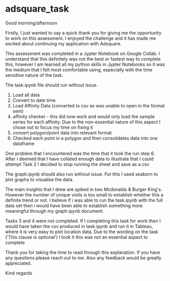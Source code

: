 # adsquare_task

Good morning/afternoon

Firstly, I just wanted to say a quick thank you for giving me the opportunity to work on this assessment. I enjoyed the challenge and it has made me excited about continuing my application with Adsquare. 

This assessment was completed in a Jypter Notebook on Google Collab. I understand that this definitely was not the best or fastest way to complete this, however I am learned all my python skills in Jypter Notebooks so it was the medium that I felt most comfortable using, especially with the time sensitive nature of the task. 

The task.ipynb file should run without issue. 
1. Load all data
2. Convert to date time
3. Load Affinity Data (converted to csv as was unable to open in the format sent)
4. affinity checker - this did now work and would only load the sample series for each affinity. Due to the non-essential nature of this aspect I chose not to focus my time on fixing it
5. convert polygon/point data into relevant format
6. Checked each point in a polygon and then consolidates data into one dataframe

One problem that I encountered was the time that it took the run step 6. After i deemed that I have collated enough data to illustrate that I could attempt Task 2 I decided to stop running the sheet and save as a csv

The graph.ipynb should also run without issue. For this I used seaborn to plot graphs to visualise the data. 

The main insights that I drew are spiked in two Mcdonalds & Burger King's. However the number of unique visits is too small to establish whether this a definite trend or not. I believe if i was able to run the task.ipynb with the full data set then i would have been able to establish something more meaningful through my graph.ipynb document.

Tasks 3 and 4 were not completed. If I completing this task for work then I would have taken the csv produced in task.ipynb and run it in Tableau, where it is very easy to plot location data. Due to the wording on the task ('This clause is optional') I took it this was not an essential aspect to complete

Thank you for taking the time to read through this explanation. If you have any questions please reach out to me. Also any feedback would be greatly appreciated. 

Kind regards 
